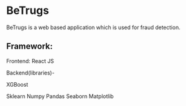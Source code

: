 # BeTrugs

BeTrugs is a web based application which is used for fraud detection.

## Framework:

Frontend: React JS

Backend(libraries)- 

XGBoost

Sklearn
Numpy
Pandas
Seaborn
Matplotlib

